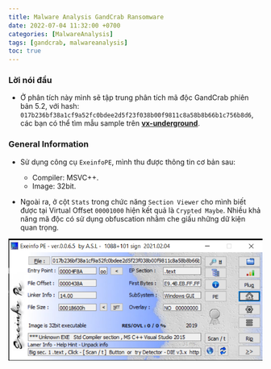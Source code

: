 ```yaml
---
title: Malware Analysis GandCrab Ransomware
date: 2022-07-04 11:32:00 +0700
categories: [MalwareAnalysis]
tags: [gandcrab, malwareanalysis]
toc: true
---
```



### Lời nói đầu
- Ở phân tích này mình sẽ tập trung phân tích mã độc GandCrab phiên bản 5.2, với hash: `017b236bf38a1cf9a52fc0bdee2d5f23f038b00f9811c8a58b8b66b1c756b8d6`, các bạn có thể tìm mẫu sample trên [**vx-underground**](https://samples.vx-underground.org/samples/Families/GandCrab/).

### General Information
- Sử dụng công cụ `ExeinfoPE`, mình thu được thông tin cơ bản sau:
    - Compiler: MSVC++.
    - Image: 32bit.

- Ngoài ra, ở cột `Stats` trong chức năng `Section Viewer` cho mình biết được tại Virtual Offset `00001000` hiện kết quả là `Crypted Maybe`. Nhiều khả năng mã độc có sử dụng obfuscation nhằm che giấu những dữ kiện quan trọng.

![infoPE](/assets/img/GandGrab_images/infoPE.png)